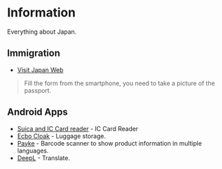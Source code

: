 # Information

Everything about Japan.

## Immigration

- [Visit Japan Web](https://services.digital.go.jp/en/visit-japan-web/)

> Fill the form from the smartphone, you need to take a picture of the passport.

## Android Apps

- [Suica and IC Card reader](https://play.google.com/store/apps/details?id=net.mediavrog.ic_card_expensetracker) - IC Card Reader
- [Ecbo Cloak](https://play.google.com/store/apps/details?id=io.ecbo.cloak) - Luggage storage.
- [Payke](https://play.google.com/store/apps/details?id=jp.co.payke.Payke1) - Barcode scanner to show product information in multiple languages.
- [DeepL](https://play.google.com/store/apps/details?id=com.deepl.mobiletranslator) - Translate.
